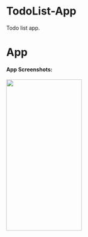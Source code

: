 # TodoList-App
Todo list app.

<h1> App </h1>
<h4>App Screenshots:</h4>
<img src="https://i.imgur.com/5zK71Cx.png" width="200px" height="400px"/>
